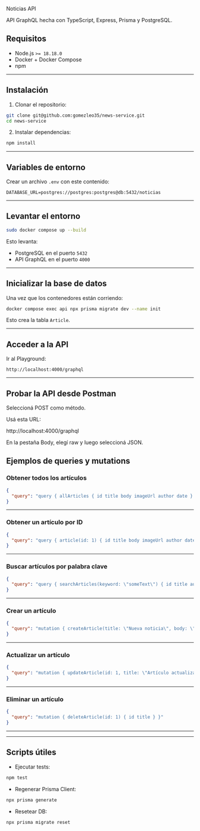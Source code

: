 Noticias API

API GraphQL hecha con TypeScript, Express, Prisma y PostgreSQL.

## Requisitos

- Node.js `>= 18.18.0`
- Docker + Docker Compose
- npm

---

## Instalación

1. Clonar el repositorio:

```bash
git clone git@github.com:gomezleo35/news-service.git
cd news-service
```

2. Instalar dependencias:

```bash
npm install
```

---

## Variables de entorno

Crear un archivo `.env` con este contenido:

```env
DATABASE_URL=postgres://postgres:postgres@db:5432/noticias
```

---

## Levantar el entorno

```bash
sudo docker compose up --build
```

Esto levanta:

- PostgreSQL en el puerto `5432`
- API GraphQL en el puerto `4000`

---

## Inicializar la base de datos

Una vez que los contenedores están corriendo:

```bash
docker compose exec api npx prisma migrate dev --name init
```

Esto crea la tabla `Article`.

---

## Acceder a la API

Ir al Playground:

```
http://localhost:4000/graphql
```

---

## Probar la API desde Postman

Seleccioná POST como método.

Usá esta URL:

http://localhost:4000/graphql

En la pestaña Body, elegí raw y luego seleccioná JSON.

## Ejemplos de queries y mutations

### Obtener todos los artículos

```json
{
  "query": "query { allArticles { id title body imageUrl author date } }"
}
```

---

### Obtener un artículo por ID

```json
{
  "query": "query { article(id: 1) { id title body imageUrl author date } }"
}
```

---

### Buscar artículos por palabra clave

```json
{
  "query": "query { searchArticles(keyword: \"someText\") { id title author } }"
}
```

---

### Crear un artículo

```json
{
  "query": "mutation { createArticle(title: \"Nueva noticia\", body: \"Este es el contenido.\", imageUrl: \"https://ejemplo.com/image.jpg\", author: \"Juan\") { id title } }"
}
```

---

### Actualizar un artículo

```json
{
  "query": "mutation { updateArticle(id: 1, title: \"Artículo actualizado\", body: \"Nuevo contenido\") { id title body } }"
}
```

---

### Eliminar un artículo

```json
{
  "query": "mutation { deleteArticle(id: 1) { id title } }"
}
```

---

---

## Scripts útiles

- Ejecutar tests:

```bash
npm test
```

- Regenerar Prisma Client:

```bash
npx prisma generate
```

- Resetear DB:

```bash
npx prisma migrate reset
```
